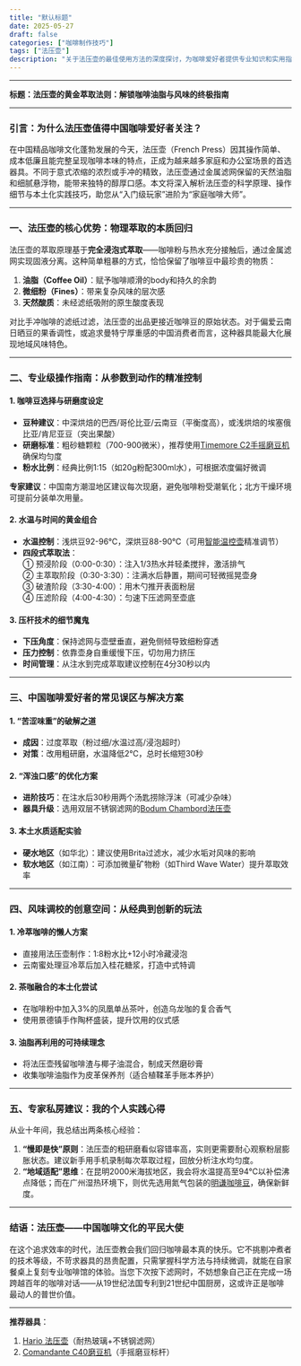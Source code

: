 ```yaml
---
title: "默认标题"
date: 2025-05-27
draft: false
categories: ["咖啡制作技巧"]
tags: ["法压壶"]
description: "关于法压壶的最佳使用方法的深度探讨，为咖啡爱好者提供专业知识和实用指南。"
---
```


---
**标题：法压壶的黄金萃取法则：解锁咖啡油脂与风味的终极指南**

---

### 引言：为什么法压壶值得中国咖啡爱好者关注？
在中国精品咖啡文化蓬勃发展的今天，法压壶（French Press）因其操作简单、成本低廉且能完整呈现咖啡本味的特点，正成为越来越多家庭和办公室场景的首选器具。不同于意式浓缩的浓烈或手冲的精致，法压壶通过金属滤网保留的天然油脂和细腻悬浮物，能带来独特的醇厚口感。本文将深入解析法压壶的科学原理、操作细节与本土化实践技巧，助您从“入门级玩家”进阶为“家庭咖啡大师”。

---

### 一、法压壶的核心优势：物理萃取的本质回归
法压壶的萃取原理基于**完全浸泡式萃取**——咖啡粉与热水充分接触后，通过金属滤网实现固液分离。这种简单粗暴的方式，恰恰保留了咖啡豆中最珍贵的物质：  
1. **油脂（Coffee Oil）**：赋予咖啡顺滑的body和持久的余韵  
2. **微细粉（Fines）**：带来复杂风味的层次感  
3. **天然酸质**：未经滤纸吸附的原生酸度表现  

对比手冲咖啡的滤纸过滤，法压壶的出品更接近咖啡豆的原始状态。对于偏爱云南日晒豆的果香调性，或追求曼特宁厚重感的中国消费者而言，这种器具能最大化展现地域风味特色。

---

### 二、专业级操作指南：从参数到动作的精准控制
#### 1. 咖啡豆选择与研磨度设定
- **豆种建议**：中深烘焙的巴西/哥伦比亚/云南豆（平衡度高），或浅烘焙的埃塞俄比亚/肯尼亚豆（突出果酸）  
- **研磨标准**：粗砂糖颗粒（700-900微米），推荐使用[Timemore C2手摇磨豆机](https://www.amazon.com/s?k=Timemore%20C2%E6%89%8B%E6%91%87%E7%A3%A8%E8%B1%86%E6%9C%BA&tag=coffeeprism-20)确保均匀度  
- **粉水比例**：经典比例1:15（如20g粉配300ml水），可根据浓度偏好微调  

**专家建议**：中国南方潮湿地区建议每次现磨，避免咖啡粉受潮氧化；北方干燥环境可提前分装单次用量。

#### 2. 水温与时间的黄金组合
- **水温控制**：浅烘豆92-96℃，深烘豆88-90℃（可用[智能温控壶](https://www.amazon.com/s?k=%E6%99%BA%E8%83%BD%E6%B8%A9%E6%8E%A7%E5%A3%B6&tag=coffeeprism-20)精准调节）  
- **四段式萃取法**：  
  ① 预浸阶段（0:00-0:30）：注入1/3热水并轻柔搅拌，激活排气  
  ② 主萃取阶段（0:30-3:30）：注满水后静置，期间可轻微摇晃壶身  
  ③ 破渣阶段（3:30-4:00）：用木勺推开表面粉层  
  ④ 压滤阶段（4:00-4:30）：匀速下压滤网至壶底  

#### 3. 压杆技术的细节魔鬼
- **下压角度**：保持滤网与壶壁垂直，避免侧倾导致细粉穿透  
- **压力控制**：依靠壶身自重缓慢下压，切勿用力挤压  
- **时间管理**：从注水到完成萃取建议控制在4分30秒以内  

---

### 三、中国咖啡爱好者的常见误区与解决方案
#### 1. “苦涩味重”的破解之道
- **成因**：过度萃取（粉过细/水温过高/浸泡超时）  
- **对策**：改用粗研磨，水温降低2℃，总时长缩短30秒  

#### 2. “浑浊口感”的优化方案
- **进阶技巧**：在注水后30秒用两个汤匙捞除浮沫（可减少杂味）  
- **器具升级**：选用双层不锈钢滤网的[Bodum Chambord法压壶](https://www.amazon.com/s?k=Bodum%20Chambord%E6%B3%95%E5%8E%8B%E5%A3%B6&tag=coffeeprism-20)  

#### 3. 本土水质适配实验
- **硬水地区**（如华北）：建议使用Brita过滤水，减少水垢对风味的影响  
- **软水地区**（如江南）：可添加微量矿物粉（如Third Wave Water）提升萃取效率  

---

### 四、风味调校的创意空间：从经典到创新的玩法
#### 1. 冷萃咖啡的懒人方案
- 直接用法压壶制作：1:8粉水比+12小时冷藏浸泡  
- 云南蜜处理豆冷萃后加入桂花糖浆，打造中式特调  

#### 2. 茶咖融合的本土化尝试
- 在咖啡粉中加入3%的凤凰单丛茶叶，创造乌龙咖的复合香气  
- 使用景德镇手作陶杯盛装，提升饮用的仪式感  

#### 3. 油脂再利用的可持续理念
- 将法压壶残留咖啡渣与椰子油混合，制成天然磨砂膏  
- 收集咖啡油脂作为皮革保养剂（适合植鞣革手账本养护）  

---

### 五、专家私房建议：我的个人实践心得
从业十年间，我总结出两条核心经验：  
1. **“慢即是快”原则**：法压壶的粗研磨看似容错率高，实则更需要耐心观察粉层膨胀状态。建议新手用手机录制每次萃取过程，回放分析注水均匀度。  
2. **“地域适配”思维**：在昆明2000米海拔地区，我会将水温提高至94℃以补偿沸点降低；而在广州湿热环境下，则优先选用氮气包装的[明谦咖啡豆](https://www.amazon.com/s?k=%E6%98%8E%E8%B0%A6%E5%92%96%E5%95%A1%E8%B1%86&tag=coffeeprism-20)，确保新鲜度。  

---

### 结语：法压壶——中国咖啡文化的平民大使
在这个追求效率的时代，法压壶教会我们回归咖啡最本真的快乐。它不挑剔冲煮者的技术等级，不苛求器具的昂贵配置，只需掌握科学方法与持续微调，就能在自家餐桌上复刻专业咖啡馆的体验。当您下次按下滤网时，不妨想象自己正在完成一场跨越百年的咖啡对话——从19世纪法国专利到21世纪中国厨房，这或许正是咖啡最动人的普世价值。

---  
**推荐器具**：  
1. [Hario 法压壶](https://www.amazon.com/s?k=Hario%20%E6%B3%95%E5%8E%8B%E5%A3%B6&tag=coffeeprism-20)（耐热玻璃+不锈钢滤网）  
2. [Comandante C40磨豆机](https://www.amazon.com/s?k=Comandante%20C40%E7%A3%A8%E8%B1%86%E6%9C%BA&tag=coffeeprism-20)（手摇磨豆标杆）